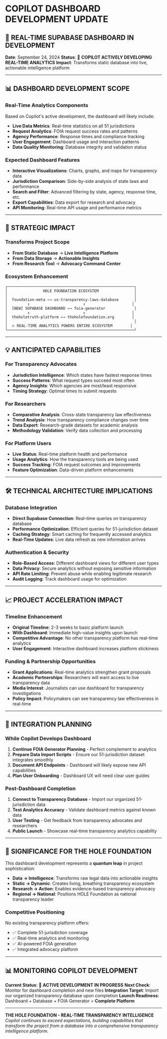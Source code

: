 # COPILOT DASHBOARD DEVELOPMENT UPDATE

## 🚀 **REAL-TIME SUPABASE DASHBOARD IN DEVELOPMENT**

**Date**: September 24, 2024
**Status**: 🔄 **COPILOT ACTIVELY DEVELOPING REAL-TIME ANALYTICS**
**Impact**: Transforms static database into live, actionable intelligence platform

---

## 📊 **DASHBOARD DEVELOPMENT SCOPE**

### **Real-Time Analytics Components**
Based on Copilot's active development, the dashboard will likely include:

- **Live Data Metrics**: Real-time statistics on all 51 jurisdictions
- **Request Analytics**: FOIA request success rates and patterns
- **Agency Performance**: Response times and compliance tracking
- **User Engagement**: Dashboard usage and interaction patterns
- **Data Quality Monitoring**: Database integrity and validation status

### **Expected Dashboard Features**
- **Interactive Visualizations**: Charts, graphs, and maps for transparency data
- **Jurisdiction Comparison**: Side-by-side analysis of state laws and performance
- **Search and Filter**: Advanced filtering by state, agency, response time, etc.
- **Export Capabilities**: Data export for research and advocacy
- **API Monitoring**: Real-time API usage and performance metrics

---

## 🎯 **STRATEGIC IMPACT**

### **Transforms Project Scope**
- **From Static Database** → **Live Intelligence Platform**
- **From Data Storage** → **Actionable Insights**
- **From Research Tool** → **Advocacy Command Center**

### **Ecosystem Enhancement**
```
┌─────────────────────────────────────────────────────────┐
│                HOLE FOUNDATION ECOSYSTEM                │
│                                                         │
│  foundation-meta ←→ us-transparency-laws-database       │
│         ↕                        ↕                     │
│  [NEW] SUPABASE DASHBOARD ←→ foia-generator             │
│         ↕                        ↕                     │
│  theholetruth-platform ←→ theholefoundation.org        │
│                                                         │
│  🔥 REAL-TIME ANALYTICS POWERS ENTIRE ECOSYSTEM        │
└─────────────────────────────────────────────────────────┘
```

---

## 💡 **ANTICIPATED CAPABILITIES**

### **For Transparency Advocates**
- **Jurisdiction Intelligence**: Which states have fastest response times
- **Success Patterns**: What request types succeed most often
- **Agency Insights**: Which agencies are most/least responsive
- **Timing Strategy**: Optimal times to submit requests

### **For Researchers**
- **Comparative Analysis**: Cross-state transparency law effectiveness
- **Trend Analysis**: How transparency compliance changes over time
- **Data Export**: Research-grade datasets for academic analysis
- **Methodology Validation**: Verify data collection and processing

### **For Platform Users**
- **Live Status**: Real-time platform health and performance
- **Usage Analytics**: How the transparency tools are being used
- **Success Tracking**: FOIA request outcomes and improvements
- **Feature Optimization**: Data-driven platform enhancements

---

## 🛠️ **TECHNICAL ARCHITECTURE IMPLICATIONS**

### **Database Integration**
- **Direct Supabase Connection**: Real-time queries on transparency database
- **Performance Optimization**: Efficient queries for 51-jurisdiction dataset
- **Caching Strategy**: Smart caching for frequently accessed analytics
- **Real-Time Updates**: Live data refresh as new information arrives

### **Authentication & Security**
- **Role-Based Access**: Different dashboard views for different user types
- **Data Privacy**: Secure analytics without exposing sensitive information
- **API Rate Limiting**: Prevent abuse while enabling legitimate research
- **Audit Logging**: Track dashboard usage for optimization

---

## 📈 **PROJECT ACCELERATION IMPACT**

### **Timeline Enhancement**
- **Original Timeline**: 2-3 weeks to basic platform launch
- **With Dashboard**: Immediate high-value insights upon launch
- **Competitive Advantage**: No other transparency platform has real-time analytics
- **User Engagement**: Interactive dashboard increases platform stickiness

### **Funding & Partnership Opportunities**
- **Grant Applications**: Real-time analytics strengthen grant proposals
- **Academic Partnerships**: Researchers will want access to live transparency data
- **Media Interest**: Journalists can use dashboard for transparency investigations
- **Policy Impact**: Policymakers can see transparency law effectiveness in real-time

---

## 🔄 **INTEGRATION PLANNING**

### **While Copilot Develops Dashboard**
1. **Continue FOIA Generator Planning** - Perfect complement to analytics
2. **Prepare Data Import Scripts** - Ensure our 51-jurisdiction dataset integrates smoothly
3. **Document API Endpoints** - Dashboard will likely expose new API capabilities
4. **Plan User Onboarding** - Dashboard UX will need clear user guides

### **Post-Dashboard Completion**
1. **Connect to Transparency Database** - Import our organized 51-jurisdiction data
2. **Test Analytics Accuracy** - Validate dashboard metrics against known data
3. **User Testing** - Get feedback from transparency advocates and researchers
4. **Public Launch** - Showcase real-time transparency analytics capability

---

## 🎉 **SIGNIFICANCE FOR THE HOLE FOUNDATION**

This dashboard development represents a **quantum leap** in project sophistication:

- **Data → Intelligence**: Transforms raw legal data into actionable insights
- **Static → Dynamic**: Creates living, breathing transparency ecosystem
- **Research → Action**: Enables evidence-based transparency advocacy
- **Regional → National**: Positions HOLE Foundation as national transparency leader

### **Competitive Positioning**
No existing transparency platform offers:
- ✅ Complete 51-jurisdiction coverage
- ✅ Real-time analytics and monitoring
- ✅ AI-powered FOIA generation
- ✅ Integrated advocacy platform

---

## 📊 **MONITORING COPILOT DEVELOPMENT**

**Current Status**: 🔄 **ACTIVE DEVELOPMENT IN PROGRESS**
**Next Check**: Monitor for dashboard completion and new files
**Integration Target**: Import our organized transparency database upon completion
**Launch Readiness**: Dashboard + Database + FOIA Generator = **Complete Platform**

---

**THE HOLE FOUNDATION - REAL-TIME TRANSPARENCY INTELLIGENCE**
*Copilot continues to exceed expectations, building capabilities that transform the project from a database into a comprehensive transparency intelligence platform.*